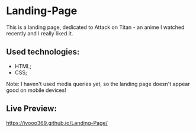 # Landing-Page

This is a landing page, dedicated to Attack on Titan - an anime I watched recently and I really liked it.

## Used technologies:

- HTML;
- CSS;

Note: I haven't used media queries yet, so the landing page doesn't appear good on mobile devices!

## Live Preview:

https://ivooo369.github.io/Landing-Page/
